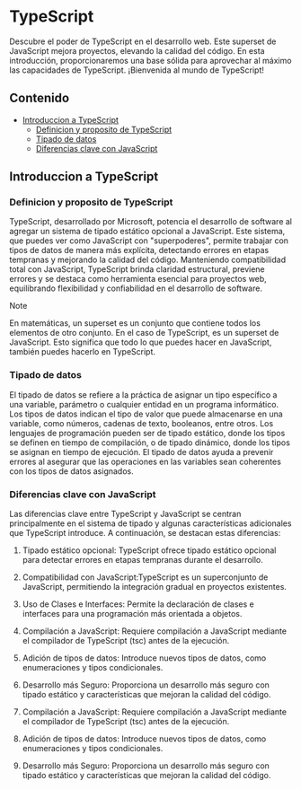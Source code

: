 # TypeScript

Descubre el poder de TypeScript en el desarrollo web.
Este superset de JavaScript mejora proyectos,
elevando la calidad del código. En esta introducción,
proporcionaremos una base sólida para aprovechar
al máximo las capacidades de TypeScript.
¡Bienvenida al mundo de TypeScript!

## Contenido

- [Introduccion a TypeScript](#introduccion-a-typescript)
  - [Definicion y proposito de TypeScript](#definicion-y-proposito-de-typescript)
  - [Tipado de datos](#tipado-de-datos)
  - [Diferencias clave con JavaScript](#diferencias-clave-con-javascript)

 ## Introduccion a TypeScript

### Definicion y proposito de TypeScript

TypeScript, desarrollado por Microsoft,
potencia el desarrollo de software al agregar
un sistema de tipado estático opcional a JavaScript.
Este sistema, que puedes ver como JavaScript con
"superpoderes", permite trabajar con tipos de datos
de manera más explícita, detectando errores en etapas
tempranas y mejorando la calidad del código.
Manteniendo compatibilidad total con JavaScript,
TypeScript brinda claridad estructural, previene
errores y se destaca como herramienta esencial
para proyectos web, equilibrando flexibilidad y
confiabilidad en el desarrollo de software.

> [!NOTE]
> En matemáticas, un superset es un conjunto que
> contiene todos los elementos de otro conjunto.
> En el caso de TypeScript, es un superset de
> JavaScript. Esto significa que todo lo que puedes
> hacer en JavaScript, también puedes hacerlo en
> TypeScript.

### Tipado de datos

El tipado de datos se refiere a la práctica de
asignar un tipo específico a una variable,
parámetro o cualquier entidad en un programa
informático. Los tipos de datos indican el
tipo de valor que puede almacenarse en una
variable, como números, cadenas de texto,
booleanos, entre otros. Los lenguajes de
programación pueden ser de tipado estático,
donde los tipos se definen en tiempo de
compilación, o de tipado dinámico, donde los
tipos se asignan en tiempo de ejecución. El
tipado de datos ayuda a prevenir errores al
asegurar que las operaciones en las variables
sean coherentes con los tipos de datos asignados.

### Diferencias clave con JavaScript

Las diferencias clave entre TypeScript y JavaScript
se centran principalmente en el sistema de tipado y
algunas características adicionales que TypeScript introduce.
A continuación, se destacan estas diferencias:

1. Tipado estático opcional: TypeScript ofrece tipado
estático opcional para detectar errores en etapas
tempranas durante el desarrollo.

2. Compatibilidad con JavaScript:TypeScript es un
superconjunto de JavaScript, permitiendo la integración
gradual en proyectos existentes.

3. Uso de Clases e Interfaces: Permite la declaración de
clases e interfaces para una programación más orientada
a objetos.

4. Compilación a JavaScript: Requiere compilación a JavaScript mediante el compilador de TypeScript (tsc) antes de la ejecución.

5. Adición de tipos de datos: Introduce nuevos
tipos de datos, como enumeraciones y tipos condicionales.

6. Desarrollo más Seguro: Proporciona un desarrollo
más seguro con tipado estático y características que mejoran
la calidad del código.

5. Compilación a JavaScript: Requiere compilación a JavaScript mediante el compilador de TypeScript (tsc) antes de la ejecución.

6. Adición de tipos de datos: Introduce nuevos
tipos de datos, como enumeraciones y tipos condicionales.

7. Desarrollo más Seguro: Proporciona un desarrollo
más seguro con tipado estático y características que mejoran
la calidad del código.
